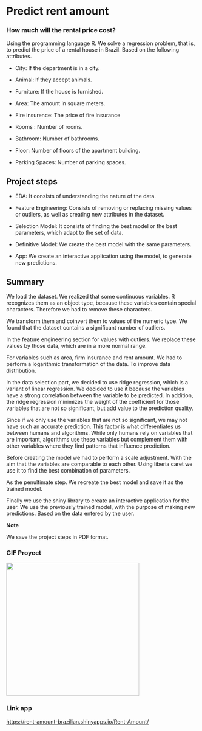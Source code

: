 # **Predict rent amount**


### **How much will the rental price cost?**
Using the programming language R. We solve a regression problem, that is, to predict the price of a rental house in Brazil.
Based on the following attributes.

* City: If the department is in a city.

* Animal: If they accept animals.

* Furniture: If the house is furnished.

* Area: The amount in square meters.

* Fire insurence: The price of fire insurance

* Rooms : Number of rooms.

* Bathroom: Number of bathrooms.

* Floor: Number of floors of the apartment building.

* Parking Spaces: Number of parking spaces.


## Project steps

* EDA: It consists of understanding the nature of the data.

* Feature Engineering: Consists of removing or replacing missing values or outliers, as well as creating new attributes in the dataset.

* Selection Model: It consists of finding the best model or the best parameters, which adapt to the set of data.

* Definitive Model: We create the best model with the same parameters.

* App: We create an interactive application using the model, to generate new predictions.

## **Summary**

We load the dataset. We realized that some continuous variables. R recognizes them as an object type, because these variables contain special characters. Therefore we had to remove these characters.

We transform them and coinvert them to values of the numeric type. We found that the dataset contains a significant number of outliers.


In the feature engineering section for values with outliers. We replace these values by those data, which are in a more normal range.

For variables such as area, firm insurance and rent amount. We had to perform a logarithmic transformation of the data. To improve data distribution.


In the data selection part, we decided to use ridge regression, which is a variant of linear regression. We decided to use it because the variables have a strong correlation between the variable to be predicted. In addition, the ridge regression minimizes the weight of the coefficient for those variables that are not so significant, but add value to the prediction quality.

Since if we only use the variables that are not so significant, we may not have such an accurate prediction. This factor is what differentiates us between humans and algorithms. While only humans rely on variables that are important, algorithms use these variables but complement them with other variables where they find patterns that influence prediction.

Before creating the model we had to perform a scale adjustment. With the aim that the variables are comparable to each other.
Using liberia caret we use it to find the best combination of parameters.


As the penultimate step. We recreate the best model and save it as the trained model.

Finally we use the shiny library to create an interactive application for the user. We use the previously trained model, with the purpose of making new predictions. Based on the data entered by the user.

**Note**

We save the project steps in PDF format.

### GIF Proyect ###

<img src="https://media.giphy.com/media/E3nf3yBa7zFOgK2h2I/giphy.gif" width=350>

### Link app

https://rent-amount-brazilian.shinyapps.io/Rent-Amount/
